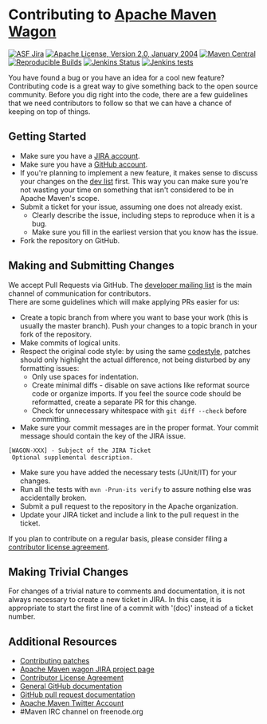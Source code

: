 <!---
 Licensed to the Apache Software Foundation (ASF) under one or more
 contributor license agreements.  See the NOTICE file distributed with
 this work for additional information regarding copyright ownership.
 The ASF licenses this file to You under the Apache License, Version 2.0
 (the "License"); you may not use this file except in compliance with
 the License.  You may obtain a copy of the License at

      http://www.apache.org/licenses/LICENSE-2.0

 Unless required by applicable law or agreed to in writing, software
 distributed under the License is distributed on an "AS IS" BASIS,
 WITHOUT WARRANTIES OR CONDITIONS OF ANY KIND, either express or implied.
 See the License for the specific language governing permissions and
 limitations under the License.
-->
Contributing to [Apache Maven Wagon](https://maven.apache.org/wagon/)
======================

[![ASF Jira](https://img.shields.io/endpoint?url=https%3A%2F%2Fmaven.apache.org%2Fbadges%2Fasf_jira-WAGON.json)][jira]
[![Apache License, Version 2.0, January 2004](https://img.shields.io/github/license/apache/maven.svg?label=License)][license]
[![Maven Central](https://img.shields.io/maven-central/v/org.apache.maven.wagon/wagon.svg?label=Maven%20Central)](https://search.maven.org/artifact/org.apache.maven.wagon/wagon)
[![Reproducible Builds](https://img.shields.io/endpoint?url=https://raw.githubusercontent.com/jvm-repo-rebuild/reproducible-central/master/content/org/apache/maven/wagon/wagon/badge.json)](https://github.com/jvm-repo-rebuild/reproducible-central/blob/master/content/org/apache/maven/wagon/wagon/README.md)
[![Jenkins Status](https://img.shields.io/jenkins/s/https/ci-maven.apache.org/job/Maven/job/maven-box/job/maven-wagon/job/master.svg)][build]
[![Jenkins tests](https://img.shields.io/jenkins/t/https/ci-maven.apache.org/job/Maven/job/maven-box/job/maven-wagon/job/master.svg)][test-results]


You have found a bug or you have an idea for a cool new feature? Contributing
code is a great way to give something back to the open source community. Before
you dig right into the code, there are a few guidelines that we need
contributors to follow so that we can have a chance of keeping on top of
things.

Getting Started
---------------

+ Make sure you have a [JIRA account](https://issues.apache.org/jira/).
+ Make sure you have a [GitHub account](https://github.com/signup/free).
+ If you're planning to implement a new feature, it makes sense to discuss your changes 
  on the [dev list][ml-list] first. 
  This way you can make sure you're not wasting your time on something that isn't 
  considered to be in Apache Maven's scope.
+ Submit a ticket for your issue, assuming one does not already exist.
  + Clearly describe the issue, including steps to reproduce when it is a bug.
  + Make sure you fill in the earliest version that you know has the issue.
+ Fork the repository on GitHub.

Making and Submitting Changes
--------------

We accept Pull Requests via GitHub. The [developer mailing list][ml-list] is the
main channel of communication for contributors.  
There are some guidelines which will make applying PRs easier for us:
+ Create a topic branch from where you want to base your work (this is usually the master branch).
  Push your changes to a topic branch in your fork of the repository.
+ Make commits of logical units.
+ Respect the original code style: by using the same [codestyle][code-style],
  patches should only highlight the actual difference, not being disturbed by any formatting issues:
  + Only use spaces for indentation.
  + Create minimal diffs - disable on save actions like reformat source code or organize imports. 
    If you feel the source code should be reformatted, create a separate PR for this change.
  + Check for unnecessary whitespace with `git diff --check` before committing.
+ Make sure your commit messages are in the proper format. Your commit message should contain the key of the JIRA issue.
```
[WAGON-XXX] - Subject of the JIRA Ticket
 Optional supplemental description.
```
+ Make sure you have added the necessary tests (JUnit/IT) for your changes.
+ Run all the tests with `mvn -Prun-its verify` to assure nothing else was accidentally broken.
+ Submit a pull request to the repository in the Apache organization.
+ Update your JIRA ticket and include a link to the pull request in the ticket.

If you plan to contribute on a regular basis, please consider filing a [contributor license agreement][cla].

Making Trivial Changes
----------------------

For changes of a trivial nature to comments and documentation, it is not always
necessary to create a new ticket in JIRA.  In this case, it is appropriate to
start the first line of a commit with '(doc)' instead of a ticket number.

Additional Resources
--------------------

+ [Contributing patches](https://maven.apache.org/guides/development/guide-maven-development.html#Creating_and_submitting_a_patch)
+ [Apache Maven wagon JIRA project page][jira]
+ [Contributor License Agreement][cla]
+ [General GitHub documentation](https://help.github.com/)
+ [GitHub pull request documentation](https://help.github.com/send-pull-requests/)
+ [Apache Maven Twitter Account](https://twitter.com/ASFMavenProject)
+ #Maven IRC channel on freenode.org

[jira]: https://issues.apache.org/jira/projects/WAGON/
[license]: https://www.apache.org/licenses/LICENSE-2.0
[ml-list]: https://maven.apache.org/mailing-lists.html
[code-style]: https://maven.apache.org/developers/conventions/code.html
[cla]: https://www.apache.org/licenses/#clas
[maven-wiki]: https://cwiki.apache.org/confluence/display/MAVEN/Index
[test-results]: https://ci-maven.apache.org/job/Maven/job/maven-box/job/maven-wagon/job/master/lastCompletedBuild/testReport/
[build]: https://ci-maven.apache.org/job/Maven/job/maven-box/job/maven-wagon/job/master/
